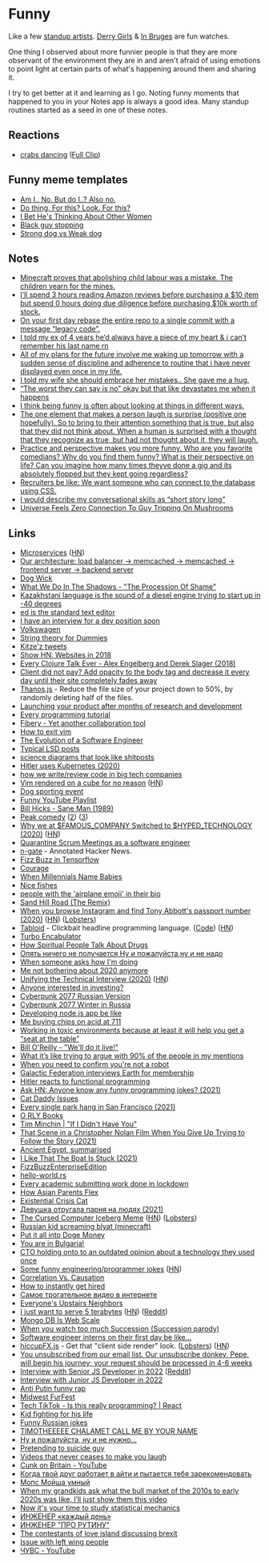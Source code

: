 # Funny

Like a few [standup artists](standup.md). [Derry Girls](https://trakt.tv/shows/derry-girls) & [In Bruges](https://letterboxd.com/film/in-bruges/) are fun watches.

One thing I observed about more funnier people is that they are more observant of the environment they are in and aren't afraid of using emotions to point light at certain parts of what's happening around them and sharing it.

I try to get better at it and learning as I go. Noting funny moments that happened to you in your Notes app is always a good idea. Many standup routines started as a seed in one of these notes.

## Reactions

- [crabs dancing](https://twitter.com/TaylorLorenz/status/1347693967446429698) ([Full Clip](https://www.youtube.com/watch?v=LDU_Txk06tM))

## Funny meme templates

- [Am I.. No. But do I..? Also no.](https://twitter.com/InternetHippo/status/581955225235292160)
- [Do thing. For this? Look. For this?](https://twitter.com/elonmusk/status/1401493801131298816)
- [I Bet He's Thinking About Other Women](https://imgflip.com/memegenerator/I-Bet-Hes-Thinking-About-Other-Women)
- [Black guy stopping](https://imgflip.com/memegenerator/169798464/black-guy-stopping)
- [Strong dog vs Weak dog](https://imgflip.com/memegenerator/246939379/Strong-dog-vs-weak-dog)

## Notes

- [Minecraft proves that abolishing child labour was a mistake. The children yearn for the mines.](https://twitter.com/Froggenthusias1/status/1490752695044554756)
- [I’ll spend 3 hours reading Amazon reviews before purchasing a $10 item but spend 0 hours doing due diligence before purchasing $10k worth of stock.](https://twitter.com/RampCapitalLLC/status/1369291155142217736)
- [On your first day rebase the entire repo to a single commit with a message “legacy code”.](https://twitter.com/QuinnyPig/status/1370824822264008709)
- [I told my ex of 4 years he’d always have a piece of my heart & i can’t remember his last name rn](https://twitter.com/MichaelaOkla/status/1371708729519796227)
- [All of my plans for the future involve me waking up tomorrow with a sudden sense of discipline and adherence to routine that i have never displayed even once in my life.](https://twitter.com/rmccarthyjames/status/1318969146898612224)
- [I told my wife she should embrace her mistakes.. She gave me a hug.](https://twitter.com/Dadsaysjokes/status/1376980673353891843)
- [“The worst they can say is no” okay but that like devastates me when it happens](https://twitter.com/ginnyhogan_/status/1380892199991324678)
- [I think being funny is often about looking at things in different ways.](https://www.reddit.com/r/selfimprovement/comments/lym25n/how_do_i_become_funny/)
- [The one element that makes a person laugh is surprise (positive one hopefully). So to bring to their attention something that is true, but also that they did not think about. When a human is surprised with a thought that they recognize as true, but had not thought about it, they will laugh.](https://www.reddit.com/r/selfimprovement/comments/lym25n/how_do_i_become_funny/)
- [Practice and perspective makes you more funny. Who are you favorite comedians? Why do you find them funny? What is their perspective on life? Can you imagine how many times theyve done a gig and its absolutely flopped but they kept going regardless?](https://www.reddit.com/r/selfimprovement/comments/lym25n/how_do_i_become_funny/)
- [Recruiters be like: We want someone who can connect to the database using CSS.](https://twitter.com/towernter/status/1394676801742512130)
- [I would describe my conversational skills as “short story long”](https://twitter.com/ginnyhogan_/status/1396111131211714560)
- [Universe Feels Zero Connection To Guy Tripping On Mushrooms](https://www.reddit.com/r/Drugs/comments/pgtqkn/universe_feels_zero_connection_to_guy_tripping_on/)

## Links

- [Microservices](https://www.youtube.com/watch?v=y8OnoxKotPQ) ([HN](https://news.ycombinator.com/item?id=22796017))
- [Our architecture: load balancer -> memcached -> memcached -> frontend server -> backend server](https://www.youtube.com/watch?v=jlPaby7suOc)
- [Dog Wick](https://www.youtube.com/watch?v=iGpZ9xaQLYQ)
- [What We Do In The Shadows - "The Procession Of Shame"](https://www.youtube.com/watch?v=yy4CN9DVPII)
- [Kazakhstani language is the sound of a diesel engine trying to start up in -40 degrees](https://www.reddit.com/r/funny/comments/ai31gt/kazakhstani_language_is_the_sound_of_a_diesel/)
- [ed is the standard text editor](https://www.gnu.org/fun/jokes/ed-msg.html)
- [I have an interview for a dev position soon](https://www.reddit.com/r/computerscience/comments/818fzf/i_have_an_interview_for_a_developer_position_on/)
- [Volkswagen](https://github.com/auchenberg/volkswagen)
- [String theory for Dummies](http://abstrusegoose.com/272)
- [Kitze'z tweets](http://kitze-tweets.surge.sh/)
- [Show HN: Websites in 2018](https://news.ycombinator.com/item?id=18284910)
- [Every Clojure Talk Ever - Alex Engelberg and Derek Slager (2018)](https://www.youtube.com/watch?v=jlPaby7suOc)
- [Client did not pay? Add opacity to the body tag and decrease it every day until their site completely fades away](https://github.com/kleampa/not-paid)
- [Thanos.js](https://thanosjs.org/) - Reduce the file size of your project down to 50%, by randomly deleting half of the files.
- [Launching your product after months of research and development](https://twitter.com/PottsJustin/status/1186822288756396035)
- [Every programming tutorial](https://www.youtube.com/watch?v=MAlSjtxy5ak)
- [Fibery - Yet another collaboration tool](https://fibery.io/anxiety)
- [How to exit vim](https://github.com/hakluke/how-to-exit-vim)
- [The Evolution of a Software Engineer](https://medium.com/@webseanhickey/the-evolution-of-a-software-engineer-db854689243)
- [Typical LSD posts](https://www.reddit.com/r/LSD/comments/en1jw9/found_this_gem_on_tiktok_and_thought_i_would/)
- [science diagrams that look like shitposts](https://twitter.com/FizzyKai_/status/1217550609160773633)
- [Hitler uses Kubernetes (2020)](https://www.youtube.com/watch?v=9wvEwPLcLcA)
- [how we write/review code in big tech companies](https://www.youtube.com/watch?v=rR4n-0KYeKQ)
- [Vim rendered on a cube for no reason](https://github.com/oakes/vim_cubed) ([HN](https://news.ycombinator.com/item?id=22743267))
- [Dog sporting event](https://twitter.com/MrAndrewCotter/status/1248313303270596610)
- [Funny YouTube Playlist](https://www.youtube.com/playlist?list=PL0nGxteCFLXYK7svEgDwWR1WiTbhBkIi_)
- [Bill Hicks - Sane Man (1989)](https://www.youtube.com/watch?v=kH_tUpcCbrg)
- [Peak comedy](https://twitter.com/hdebeaufort/status/1257316175773437953) ([2](https://twitter.com/Stingrayling/status/1257612102988034049)) ([3](https://twitter.com/mitchambrown/status/1257621384513097729))
- [Why we at $FAMOUS_COMPANY Switched to $HYPED_TECHNOLOGY (2020)](https://saagarjha.com/blog/2020/05/10/why-we-at-famous-company-switched-to-hyped-technology/) ([HN](https://news.ycombinator.com/item?id=23144380))
- [Quarantine Scrum Meetings as a software engineer](https://www.youtube.com/watch?v=V93umbuL4y0)
- [n-gate](http://n-gate.com/) - Annotated Hacker News.
- [Fizz Buzz in Tensorflow](https://joelgrus.com/2016/05/23/fizz-buzz-in-tensorflow/)
- [Courage](https://deprogrammaticaipsum.com/courage/)
- [When Millennials Name Babies](https://www.youtube.com/watch?v=27OzhD4YFcQ)
- [Nice fishes](https://twitter.com/KashWhiteley/status/1280627592060600320)
- [people with the 'airplane emoji' in their bio](https://www.youtube.com/watch?v=h2lKmxj9YGA)
- [Sand Hill Road (The Remix)](https://twitter.com/VCBrags/status/1296772893670604800)
- [When you browse Instagram and find Tony Abbott's passport number (2020)](https://mango.pdf.zone/finding-former-australian-prime-minister-tony-abbotts-passport-number-on-instagram) ([HN](https://news.ycombinator.com/item?id=24488224)) ([Lobsters](https://lobste.rs/s/ecpncq/when_you_browse_instagram_find_former))
- [Tabloid](https://tabloid.vercel.app/) - Clickbait headline programming language. ([Code](https://github.com/thesephist/tabloid)) ([HN](https://news.ycombinator.com/item?id=24578749))
- [Turbo Encabulator](https://www.youtube.com/watch?v=Ac7G7xOG2Ag)
- [How Spiritual People Talk About Drugs](https://www.youtube.com/watch?v=2xRpiczKbas)
- [Опять ничего не получается Ну и пожалуйста,ну и не надо](https://www.youtube.com/watch?v=6HSWn0kEb80)
- [When someone asks how I'm doing](https://twitter.com/yayalexisgay/status/1312914775211421700)
- [Me not bothering about 2020 anymore](https://twitter.com/KarmenJ_97/status/1313210331729203203)
- [Unifying the Technical Interview (2020)](https://aphyr.com/posts/354-unifying-the-technical-interview) ([HN](https://news.ycombinator.com/item?id=24782175))
- [Anyone interested in investing?](https://twitter.com/EmilyKager/status/1318738958675685378)
- [Cyberpunk 2077 Russian Version](https://www.youtube.com/watch?v=LKUbfCYIy4o)
- [Cyberpunk 2077 Winter in Russia](https://www.youtube.com/watch?v=P0qNajA1R2c)
- [Developing node.js app be like](https://twitter.com/nixcraft/status/1326077772117078018)
- [Me buying chips on acid at 711](https://twitter.com/JacobWysocki/status/1326712798882140160)
- [Working in toxic environments because at least it will help you get a “seat at the table”](https://twitter.com/DewaynePerkins/status/1326959219145207808)
- [Bill O'Reilly - "We'll do it live!"](https://www.youtube.com/watch?v=-Gh1lTcwdGY)
- [What it’s like trying to argue with 90% of the people in my mentions](https://twitter.com/MalwareTechBlog/status/1330273227185262592)
- [When you need to confirm you're not a robot](https://twitter.com/5tevieM/status/1333115413291552769)
- [Galactic Federation interviews Earth for membership](https://twitter.com/vinn_ayy/status/1336178629450018817)
- [Hitler reacts to functional programming](https://www.youtube.com/watch?v=ADqLBc1vFwI)
- [Ask HN: Anyone know any funny programming jokes? (2021)](https://news.ycombinator.com/item?id=25850739)
- [Cat Daddy Issues](https://twitter.com/_Glintofsilver/status/1366204627922923521)
- [Every single park hang in San Francisco (2021)](https://twitter.com/yayalexisgay/status/1369346460911734784)
- [O RLY Books](https://twitter.com/zenorocha/status/1370794052497465345)
- [Tim Minchin | "If I Didn't Have You"](https://www.youtube.com/watch?v=UEyJnwPIr4Q)
- [That Scene in a Christopher Nolan Film When You Give Up Trying to Follow the Story (2021)](https://www.youtube.com/watch?v=s2FXfFeRtJo)
- [Ancient Egypt, summarised](https://twitter.com/CSMFHT/status/1333344550866231302)
- [I Like That The Boat Is Stuck (2021)](https://stone-soup.ghost.io/archive/i-like-that-the-boat-is-stuck/)
- [FizzBuzzEnterpriseEdition](https://github.com/EnterpriseQualityCoding/FizzBuzzEnterpriseEdition)
- [hello-world.rs](https://github.com/mTvare6/hello-world.rs)
- [Every academic submitting work done in lockdown](https://twitter.com/salisbot/status/1379876646740713475)
- [How Asian Parents Flex](https://www.youtube.com/watch?v=CIMmK86vNYo)
- [Existential Crisis Cat](https://www.youtube.com/watch?v=pBjU3Ii7lfs)
- [Девушка отругала парня на людях (2021)](https://www.youtube.com/watch?v=F820EN5143M)
- [The Cursed Computer Iceberg Meme](https://suricrasia.online/iceberg/) ([HN](https://news.ycombinator.com/item?id=26766722)) ([Lobsters](https://lobste.rs/s/u2tadf/cursed_computer_iceberg_meme))
- [Russian kid screaming blyat (minecraft)](https://www.youtube.com/watch?v=Gm5EBnLTG90)
- [Put it all into Doge Money](https://twitter.com/DanOBrienPoker/status/1391601685844291584)
- [You are in Bulgaria!](https://www.youtube.com/watch?v=JW8DNStF3TE)
- [CTO holding onto to an outdated opinion about a technology they used once](https://twitter.com/jaredpalmer/status/1394708179305603074)
- [Some funny engineering/programmer jokes](https://www.powerstream.com/powerhumor.htm) ([HN](https://news.ycombinator.com/item?id=27456349))
- [Correlation Vs. Causation](https://mobile.twitter.com/OdedRechavi/status/1401863182365474822)
- [How to instantly get hired](https://www.youtube.com/watch?v=7Ph3ZCriWAw)
- [Самое трогательное видео в интернете](https://twitter.com/litavrinm/status/1420490937403420674)
- [Everyone's Upstairs Neighbors](https://www.youtube.com/watch?v=4IRB0sxw-YU)
- [I just want to serve 5 terabytes](https://www.youtube.com/watch?v=3t6L-FlfeaI) ([HN](https://news.ycombinator.com/item?id=29082014)) ([Reddit](https://www.reddit.com/r/programming/comments/qlbd6e/i_just_want_to_serve_5_terabytes/))
- [Mongo DB Is Web Scale](https://www.youtube.com/watch?v=b2F-DItXtZs)
- [When you watch too much Succession (Succession parody)](https://www.youtube.com/watch?app=desktop&v=9nmZ6bN6LsU)
- [Software engineer interns on their first day be like...](https://www.youtube.com/watch?v=YZ5tOe7y9x4)
- [hiccupFX.js](https://hiccupfx.telnet.asia/) - Get that "client side render" look. ([Lobsters](https://lobste.rs/s/oybdsa/get_client_side_render_look)) ([HN](https://news.ycombinator.com/item?id=29948866))
- [You unsubscribed from our email list. Our unsubscribe donkey, Pepe, will begin his journey; your request should be processed in 4-6 weeks](https://twitter.com/brad_frost/status/786928845798641664)
- [Interview with Senior JS Developer in 2022](https://www.youtube.com/watch?v=Uo3cL4nrGOk) ([Reddit](https://www.reddit.com/r/programming/comments/t5smoi/js_funny_interview_should_you_learn_jsnopeis/))
- [Interview with Junior JS Developer in 2022](https://www.youtube.com/watch?v=-9jttTSSDzc)
- [Anti Putin funny rap](https://twitter.com/STusyaA/status/1505044733936160768)
- [Midwest FurFest](https://www.youtube.com/watch?v=3RFun58Gt7A)
- [Tech TikTok - Is this really programming? | React](https://www.youtube.com/watch?v=RNfw23LkFn8)
- [Kid fighting for his life](https://twitter.com/jani__gee/status/1521269627946418184)
- [Funny Russian jokes](https://twitter.com/rdu1ya/status/1463517877026316297)
- [TIMOTHEEEEE CHALAMET CALL ME BY YOUR NAME](https://www.youtube.com/shorts/vfHMyNmAH3o)
- [Ну и пожалуйста, ну и не нужно...](https://www.youtube.com/watch?v=pTZaNHZGsQo)
- [Pretending to suicide guy](https://www.youtube.com/shorts/LHZIc3B4kfE)
- [Videos that never ceases to make you laugh](https://twitter.com/callmehuie/status/1558986395481407494)
- [Cunk on Britain - YouTube](https://www.youtube.com/playlist?list=PLCcT_pWlhyK3EVCA62_YZUFnYvIkxUwVq)
- [Когда твой друг работает в айти и пытается тебя зарекомендовать](https://twitter.com/nyuukke/status/1589745963463102464)
- [Мопс Мойша умный](https://www.youtube.com/watch?v=Y_6fqQDYTJk)
- [When my grandkids ask what the bull market of the 2010s to early 2020s was like, I’ll just show them this video](https://twitter.com/Carnage4Life/status/1597778543110676480)
- [Now it's your time to study statistical mechanics](https://twitter.com/lexipenia/status/1572237780104761348)
- [ИНЖЕНЕР «каждый день»](https://www.youtube.com/watch?v=kRc3nAvyCfk)
- [ИНЖЕНЕР "ПРО РУТИНУ"](https://www.youtube.com/watch?v=YYXbQjPAIdY)
- [The contestants of love island discussing brexit](https://twitter.com/TylerDinucci/status/1619766605344542720)
- [Issue with left wing people](https://twitter.com/sonia_trofimova/status/1620315966193434629)
- [ЧУВС - YouTube](https://www.youtube.com/playlist?list=PLcQngyvNgfmK2F1v_-_BaAbxsOnNJNYaK)
